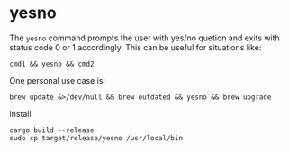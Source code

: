 # yesno

The `yesno` command prompts the user with yes/no quetion and exits with status code 0 or 1 accordingly. This can be useful for situations like:

```
cmd1 && yesno && cmd2
```

One personal use case is:
```
brew update &>/dev/null && brew outdated && yesno && brew upgrade
```


install
```
cargo build --release
sudo cp target/release/yesno /usr/local/bin
```
